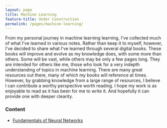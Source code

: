 ```yaml
---
layout: page
title: Machine Learning
feature-title: Under Construction
permalink: /pages/machine-learning/
---
```


From my personal journey in machine learning learning, I've collected much of what I've learned in various notes. Rather than keep it to myself, however, I've decided to share what I've learned through several digital books. These books will improve and evolve as my knowledge does, with some more than others. Some will be vast, while others may be only a few pages long. They are intended for others like me, those who look for a very indepth understanding of topics in machine learning. There are many great resources out there, many of which my books will reference at times. However, by grabbing knowledge from a large range of resources, I believe I can contribute a worthy perspective worth reading. I hope my work is as enjoyable to read as it has been for me to write it. And hopefully it can provide one with deeper clearity.

### Content
- [Fundamentals of Neural Networks](https://www.timothyrollings.com/fundamentalNNs/)
